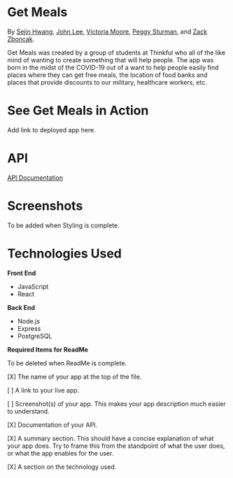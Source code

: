 # Get Meals

By [Sejin Hwang](https://github.com/seejins), [John Lee](https://github.com/johlee92), [Victoria Moore](https://github.com/JaggerSofia), [Peggy Sturman](https://github.com/glamazon), and [Zack Zboncak](https://github.com/zzboncak).

Get Meals was created by a group of students at Thinkful who all of the like mind of wanting to create something that will help people. The app was born in the midst of the COVID-19 out of a want to help people easily find places where they can get free meals, the location of food banks and places that provide discounts to our military, healthcare workers, etc.

# See Get Meals in Action

Add link to deployed app here.

# API

[API Documentation](https://github.com/zzboncak/get-meals-api/tree/development)

# Screenshots

To be added when Styling is complete.

# Technologies Used

**Front End**

* JavaScript
* React

**Back End**

* Node.js
* Express
* PostgreSQL


**Required Items for ReadMe**

To be deleted when ReadMe is complete.

[X] The name of your app at the top of the file.  

[ ] A link to your live app. 

[   ]  Screenshot(s) of your app. This makes your app description much easier to understand. 

[X]  Documentation of your API.  

[X]  A summary section. This should have a concise explanation of what your app does. Try to frame this from the standpoint of what the user does, or what the app enables for the user. 

[X]  A section on the technology used.
